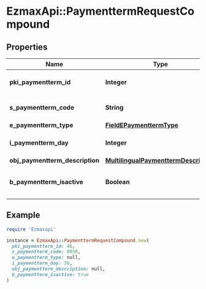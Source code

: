 # EzmaxApi::PaymenttermRequestCompound

## Properties

| Name | Type | Description | Notes |
| ---- | ---- | ----------- | ----- |
| **pki_paymentterm_id** | **Integer** | The unique ID of the Paymentterm | [optional] |
| **s_paymentterm_code** | **String** | The code of the Paymentterm |  |
| **e_paymentterm_type** | [**FieldEPaymenttermType**](FieldEPaymenttermType.md) |  |  |
| **i_paymentterm_day** | **Integer** | The day of the Paymentterm |  |
| **obj_paymentterm_description** | [**MultilingualPaymenttermDescription**](MultilingualPaymenttermDescription.md) |  |  |
| **b_paymentterm_isactive** | **Boolean** | Whether the Paymentterm is active or not |  |

## Example

```ruby
require 'Ezmaxapi'

instance = EzmaxApi::PaymenttermRequestCompound.new(
  pki_paymentterm_id: 46,
  s_paymentterm_code: 0030,
  e_paymentterm_type: null,
  i_paymentterm_day: 30,
  obj_paymentterm_description: null,
  b_paymentterm_isactive: true
)
```


